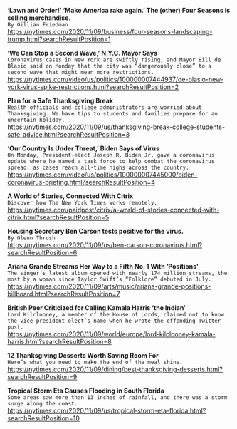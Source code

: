 **‘Lawn and Order!’ ‘Make America rake again.’ The (other) Four Seasons is selling merchandise.**\
`By Gillian Friedman`\
https://nytimes.com/2020/11/09/business/four-seasons-landscaping-trump.html?searchResultPosition=1

**‘We Can Stop a Second Wave,’ N.Y.C. Mayor Says**\
`Coronavirus cases in New York are swiftly rising, and Mayor Bill de Blasio said on Monday that the city was “dangerously close” to a second wave that might mean more restrictions.`\
https://nytimes.com/video/us/politics/100000007444937/de-blasio-new-york-virus-spike-restrictions.html?searchResultPosition=2

**Plan for a Safe Thanksgiving Break**\
`Health officials and college administrators are worried about Thanksgiving. We have tips to students and families prepare for an uncertain holiday.`\
https://nytimes.com/2020/11/09/us/thanksgiving-break-college-students-safe-advice.html?searchResultPosition=3

**‘Our Country Is Under Threat,’ Biden Says of Virus**\
`On Monday, President-elect Joseph R. Biden Jr. gave a coronavirus update where he named a task force to help combat the coronavirus spread, as cases reach all-time highs across the country.`\
https://nytimes.com/video/us/politics/100000007445000/biden-coronavirus-briefing.html?searchResultPosition=4

**A World of Stories, Connected With Citrix**\
`Discover how The New York Times works remotely.`\
https://nytimes.com/paidpost/citrix/a-world-of-stories-connected-with-citrix.html?searchResultPosition=5

**Housing Secretary Ben Carson tests positive for the virus.**\
`By Glenn Thrush`\
https://nytimes.com/2020/11/09/us/ben-carson-coronavirus.html?searchResultPosition=6

**Ariana Grande Streams Her Way to a Fifth No. 1 With ‘Positions’**\
`The singer’s latest album opened with nearly 174 million streams, the most by a woman since Taylor Swift’s “Folklore” debuted in July.`\
https://nytimes.com/2020/11/09/arts/music/ariana-grande-positions-billboard.html?searchResultPosition=7

**British Peer Criticized for Calling Kamala Harris ‘the Indian’**\
`Lord Kilclooney, a member of the House of Lords, claimed not to know the vice president-elect’s name when he wrote the offending Twitter post.`\
https://nytimes.com/2020/11/09/world/europe/lord-kilclooney-kamala-harris.html?searchResultPosition=8

**12 Thanksgiving Desserts Worth Saving Room For**\
`Here’s what you need to make the end of the meal shine.`\
https://nytimes.com/2020/11/09/dining/best-thanksgiving-desserts.html?searchResultPosition=9

**Tropical Storm Eta Causes Flooding in South Florida**\
`Some areas saw more than 13 inches of rainfall, and there was a storm surge along the coast.`\
https://nytimes.com/2020/11/09/us/tropical-storm-eta-florida.html?searchResultPosition=10

